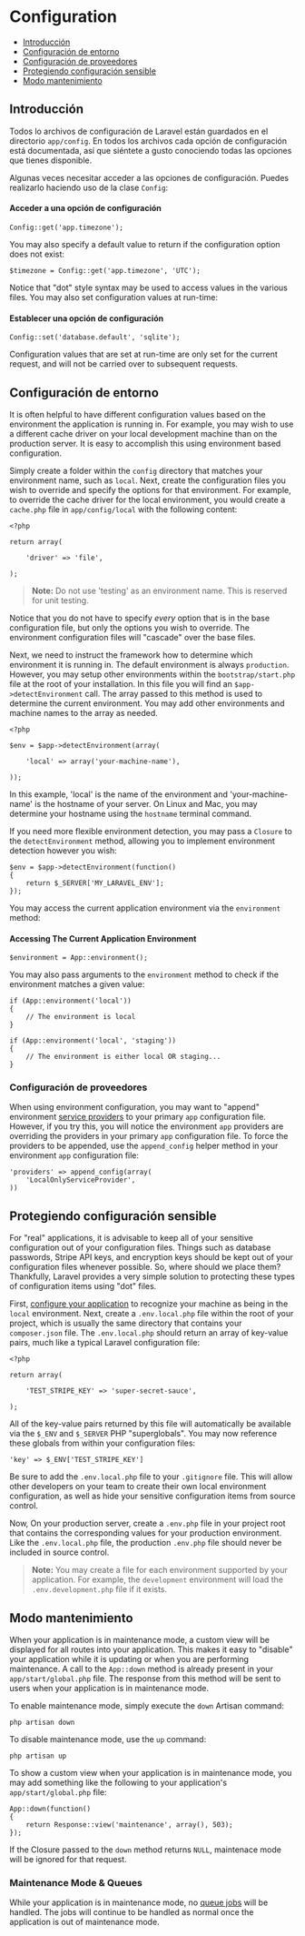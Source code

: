 # Configuration

- [Introducción](#introduction)
- [Configuración de entorno](#environment-configuration)
- [Configuración de proveedores](#provider-configuration)
- [Protegiendo configuración sensible](#protecting-sensitive-configuration)
- [Modo mantenimiento](#maintenance-mode)

<a name="introduction"></a>
## Introducción

Todos lo archivos de configuración de Laravel están guardados en el directorio `app/config`. En todos los archivos cada opción de configuración está documentada, así que siéntete a gusto conociendo todas las opciones que tienes disponible.

Algunas veces necesitar acceder a las opciones de configuración. Puedes realizarlo haciendo uso de la clase `Config`:

#### Acceder a una opción de configuración

	Config::get('app.timezone');

You may also specify a default value to return if the configuration option does not exist:

	$timezone = Config::get('app.timezone', 'UTC');

Notice that "dot" style syntax may be used to access values in the various files. You may also set configuration values at run-time:

#### Establecer una opción de configuración

	Config::set('database.default', 'sqlite');

Configuration values that are set at run-time are only set for the current request, and will not be carried over to subsequent requests.

<a name="environment-configuration"></a>
## Configuración de entorno

It is often helpful to have different configuration values based on the environment the application is running in. For example, you may wish to use a different cache driver on your local development machine than on the production server. It is easy to accomplish this using environment based configuration.

Simply create a folder within the `config` directory that matches your environment name, such as `local`. Next, create the configuration files you wish to override and specify the options for that environment. For example, to override the cache driver for the local environment, you would create a `cache.php` file in `app/config/local` with the following content:

	<?php

	return array(

		'driver' => 'file',

	);

> **Note:** Do not use 'testing' as an environment name. This is reserved for unit testing.

Notice that you do not have to specify _every_ option that is in the base configuration file, but only the options you wish to override. The environment configuration files will "cascade" over the base files.

Next, we need to instruct the framework how to determine which environment it is running in. The default environment is always `production`. However, you may setup other environments within the `bootstrap/start.php` file at the root of your installation. In this file you will find an `$app->detectEnvironment` call. The array passed to this method is used to determine the current environment. You may add other environments and machine names to the array as needed.

    <?php

    $env = $app->detectEnvironment(array(

        'local' => array('your-machine-name'),

    ));

In this example, 'local' is the name of the environment and 'your-machine-name' is the hostname of your server. On Linux and Mac, you may determine your hostname using the `hostname` terminal command.

If you need more flexible environment detection, you may pass a `Closure` to the `detectEnvironment` method, allowing you to implement environment detection however you wish:

	$env = $app->detectEnvironment(function()
	{
		return $_SERVER['MY_LARAVEL_ENV'];
	});

You may access the current application environment via the `environment` method:

#### Accessing The Current Application Environment

	$environment = App::environment();

You may also pass arguments to the `environment` method to check if the environment matches a given value:

	if (App::environment('local'))
	{
		// The environment is local
	}

	if (App::environment('local', 'staging'))
	{
		// The environment is either local OR staging...
	}

<a name="provider-configuration"></a>
### Configuración de proveedores

When using environment configuration, you may want to "append" environment [service providers](/docs/ioc#service-providers) to your primary `app` configuration file. However, if you try this, you will notice the environment `app` providers are overriding the providers in your primary `app` configuration file. To force the providers to be appended, use the `append_config` helper method in your environment `app` configuration file:

	'providers' => append_config(array(
		'LocalOnlyServiceProvider',
	))

<a name="protecting-sensitive-configuration"></a>
## Protegiendo configuración sensible

For "real" applications, it is advisable to keep all of your sensitive configuration out of your configuration files. Things such as database passwords, Stripe API keys, and encryption keys should be kept out of your configuration files whenever possible. So, where should we place them? Thankfully, Laravel provides a very simple solution to protecting these types of configuration items using "dot" files.

First, [configure your application](/docs/configuration#environment-configuration) to recognize your machine as being in the `local` environment. Next, create a `.env.local.php` file within the root of your project, which is usually the same directory that contains your `composer.json` file. The `.env.local.php` should return an array of key-value pairs, much like a typical Laravel configuration file:

	<?php

	return array(

		'TEST_STRIPE_KEY' => 'super-secret-sauce',

	);

All of the key-value pairs returned by this file will automatically be available via the `$_ENV` and `$_SERVER` PHP "superglobals". You may now reference these globals from within your configuration files:

	'key' => $_ENV['TEST_STRIPE_KEY']

Be sure to add the `.env.local.php` file to your `.gitignore` file. This will allow other developers on your team to create their own local environment configuration, as well as hide your sensitive configuration items from source control.

Now, On your production server, create a `.env.php` file in your project root that contains the corresponding values for your production environment. Like the `.env.local.php` file, the production `.env.php` file should never be included in source control.

> **Note:** You may create a file for each environment supported by your application. For example, the `development` environment will load the `.env.development.php` file if it exists.

<a name="maintenance-mode"></a>
## Modo mantenimiento

When your application is in maintenance mode, a custom view will be displayed for all routes into your application. This makes it easy to "disable" your application while it is updating or when you are performing maintenance. A call to the `App::down` method is already present in your `app/start/global.php` file. The response from this method will be sent to users when your application is in maintenance mode.

To enable maintenance mode, simply execute the `down` Artisan command:

	php artisan down

To disable maintenance mode, use the `up` command:

	php artisan up

To show a custom view when your application is in maintenance mode, you may add something like the following to your application's `app/start/global.php` file:

	App::down(function()
	{
		return Response::view('maintenance', array(), 503);
	});

If the Closure passed to the `down` method returns `NULL`, maintenace mode will be ignored for that request.

### Maintenance Mode & Queues

While your application is in maintenance mode, no [queue jobs](/docs/queues) will be handled. The jobs will continue to be handled as normal once the application is out of maintenance mode.
